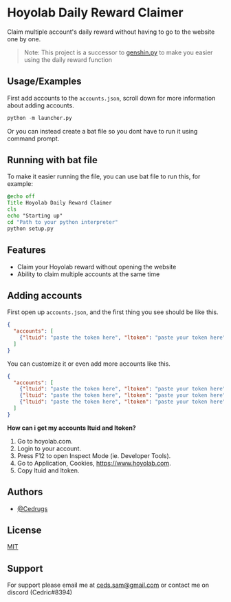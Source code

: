 
# Hoyolab Daily Reward Claimer

Claim multiple account's daily reward without having to go to the website one by one.

>Note: This project is a successor to [genshin.py](https://github.com/thesadru/genshin.py/) to make you easier using the daily reward function




## Usage/Examples
First add accounts to the `accounts.json`, scroll down for more information about adding accounts.
```python
python -m launcher.py
```
Or you can instead create a bat file so you dont have to run it using command prompt.




## Running with bat file
To make it easier running the file, you can use bat file to run this, for example:
```bat
@echo off
Title Hoyolab Daily Reward Claimer
cls
echo "Starting up"
cd "Path to your python interpreter"
python setup.py
```




## Features

- Claim your Hoyolab reward without opening the website
- Ability to claim multiple accounts at the same time




## Adding accounts

First open up `accounts.json`, and the first thing you see should be like this.

```json
{
  "accounts": [
    {"ltuid": "paste the token here", "ltoken": "paste your token here"}
  ]
}
```

You can customize it or even add more accounts like this.

```json
{
  "accounts": [
    {"ltuid": "paste the token here", "ltoken": "paste your token here"},
    {"ltuid": "paste the token here", "ltoken": "paste your token here"},
    {"ltuid": "paste the token here", "ltoken": "paste your token here"}
  ]
}
```

**How can i get my accounts ltuid and ltoken?**

1. Go to hoyolab.com.
2. Login to your account.
3. Press F12 to open Inspect Mode (ie. Developer Tools). 
4. Go to Application, Cookies, https://www.hoyolab.com.
5. Copy ltuid and ltoken.



## Authors

- [@Cedrugs](https://github.com/Cedrugs)


## License

[MIT](https://choosealicense.com/licenses/mit/)


## Support

For support please email me at ceds.sam@gmail.com or contact me on discord (Cedric#8394)

